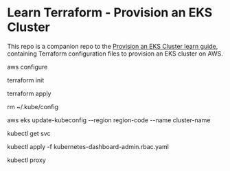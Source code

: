 # Learn Terraform - Provision an EKS Cluster

This repo is a companion repo to the [Provision an EKS Cluster learn guide](https://learn.hashicorp.com/terraform/kubernetes/provision-eks-cluster), containing
Terraform configuration files to provision an EKS cluster on AWS.


aws configure


terraform init 

terraform apply 

rm ~/.kube/config

aws eks update-kubeconfig --region region-code --name cluster-name

kubectl get svc



kubectl apply -f kubernetes-dashboard-admin.rbac.yaml

kubectl proxy